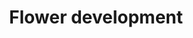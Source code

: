 ---
annotations:
- id: PW:0000003
  parent: signaling pathway
  type: Pathway Ontology
  value: signaling pathway
- id: PW:0000650
  parent: signaling pathway
  type: Pathway Ontology
  value: signaling pathway pertinent to development
authors:
- MartijnVanIersel
- Pjaiswal
- MaintBot
- Khanspers
- AlexanderPico
- Eweitz
description: Based on a boolean genetic model of floral tissue development.
last-edited: 2021-05-19
organisms:
- Arabidopsis thaliana
redirect_from:
- /index.php/Pathway:WP618
- /instance/WP618
- /instance/WP618_rr117233
revision: r117233
schema-jsonld:
- '@context': https://schema.org/
  '@id': https://wikipathways.github.io/pathways/WP618.html
  '@type': Dataset
  creator:
    '@type': Organization
    name: WikiPathways
  description: Based on a boolean genetic model of floral tissue development.
  keywords:
  - A = AP1
  - AG
  - AP1
  - AP2
  - AP3
  - B = AP3
  - C = AG
  - CLF
  - EMF1
  - FT
  - FUL
  - LFY
  - LUG
  - PI
  - SEP-1
  - SEP-2
  - SEP-3
  - TFL1
  - UFO
  - WUS
  license: CC0
  name: Flower development
seo: CreativeWork
title: Flower development
wpid: WP618
---